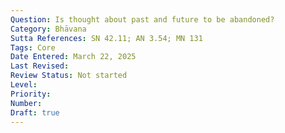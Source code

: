 ```yaml
---
Question: Is thought about past and future to be abandoned?
Category: Bhāvana
Sutta References: SN 42.11; AN 3.54; MN 131
Tags: Core
Date Entered: March 22, 2025
Last Revised:
Review Status: Not started
Level: 
Priority: 
Number: 
Draft: true
---
```

